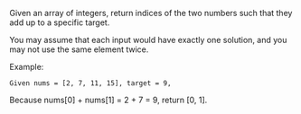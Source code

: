 Given an array of integers, return indices of the two numbers such that they add up to a specific target.

You may assume that each input would have exactly one solution, and you may not use the same element twice.

Example:
```
Given nums = [2, 7, 11, 15], target = 9,
```

Because nums[0] + nums[1] = 2 + 7 = 9,
return [0, 1].